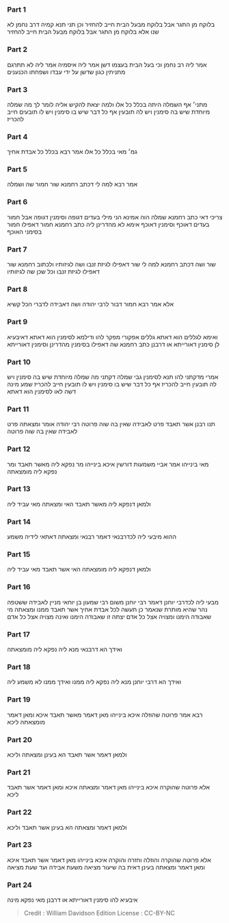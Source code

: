 
### Part 1
בלוקח מן התגר אבל בלוקח מבעל הבית חייב להחזיר וכן תני תנא קמיה דרב נחמן לא שנו אלא בלוקח מן התגר אבל בלוקח מבעל הבית חייב להחזיר

### Part 2
אמר ליה רב נחמן וכי בעל הבית בעצמו דשן אמר ליה איסמיה אמר ליה לא תתרגם מתניתין כגון שדשן על ידי עבדו ושפחתו הכנענים

### Part 3
מתני׳ אף השמלה היתה בכלל כל אלו ולמה יצאת להקיש אליה לומר לך מה שמלה מיוחדת שיש בה סימנין ויש לה תובעין אף כל דבר שיש בו סימנין ויש לו תובעים חייב להכריז

### Part 4
גמ׳ מאי בכלל כל אלו אמר רבא בכלל כל אבדת אחיך

### Part 5
אמר רבא למה לי דכתב רחמנא שור חמור שה ושמלה

### Part 6
צריכי דאי כתב רחמנא שמלה הוה אמינא הני מילי בעדים דגופה וסימנין דגופה אבל חמור בעדים דאוכף וסימנין דאוכף אימא לא מהדרינן ליה כתב רחמנא חמור דאפילו חמור בסימני האוכף

### Part 7
שור ושה דכתב רחמנא למה לי שור דאפילו לגיזת זנבו ושה לגיזותיו ולכתוב רחמנא שור דאפילו לגיזת זנבו וכל שכן שה לגיזותיו

### Part 8
אלא אמר רבא חמור דבור לרבי יהודה ושה דאבידה לדברי הכל קשיא

### Part 9
ואימא לגללים הוא דאתא גללים אפקורי מפקר להו ודילמא לסימנין הוא דאתא דאיבעיא לן סימנין דאורייתא או דרבנן כתב רחמנא שה דאפילו בסימנין מהדרינן וסימנין דאורייתא

### Part 10
אמרי מדקתני להו תנא לסימנין גבי שמלה דקתני מה שמלה מיוחדת שיש בה סימנין ויש לה תובעין חייב להכריז אף כל דבר שיש בו סימנין ויש לו תובעין חייב להכריז שמע מינה דשה לאו לסימנין הוא דאתא

### Part 11
תנו רבנן אשר תאבד פרט לאבידה שאין בה שוה פרוטה רבי יהודה אומר ומצאתה פרט לאבידה שאין בה שוה פרוטה

### Part 12
מאי בינייהו אמר אביי משמעות דורשין איכא בינייהו מר נפקא ליה מאשר תאבד ומר נפקא ליה מומצאתה

### Part 13
ולמאן דנפקא ליה מאשר תאבד האי ומצאתה מאי עביד ליה

### Part 14
ההוא מיבעי ליה לכדרבנאי דאמר רבנאי ומצאתה דאתאי לידיה משמע

### Part 15
ולמאן דנפקא ליה מומצאתה האי אשר תאבד מאי עביד ליה

### Part 16
מבעי ליה לכדרבי יוחנן דאמר רבי יוחנן משום רבי שמעון בן יוחאי מניין לאבידה ששטפה נהר שהיא מותרת שנאמר כן תעשה לכל אבדת אחיך אשר תאבד ממנו ומצאתה מי שאבודה הימנו ומצויה אצל כל אדם יצתה זו שאבודה הימנו ואינה מצויה אצל כל אדם

### Part 17
ואידך הא דרבנאי מנא ליה נפקא ליה מומצאתה

### Part 18
ואידך הא דרבי יוחנן מנא ליה נפקא ליה ממנו ואידך ממנו לא משמע ליה

### Part 19
רבא אמר פרוטה שהוזלה איכא בינייהו מאן דאמר מאשר תאבד איכא ומאן דאמר מומצאתה ליכא

### Part 20
ולמאן דאמר אשר תאבד הא בעינן ומצאתה וליכא

### Part 21
אלא פרוטה שהוקרה איכא בינייהו מאן דאמר ומצאתה איכא ומאן דאמר אשר תאבד ליכא

### Part 22
ולמאן דאמר ומצאתה הא בעינן אשר תאבד וליכא

### Part 23
אלא פרוטה שהוקרה והוזלה וחזרה והוקרה איכא בינייהו מאן דאמר אשר תאבד איכא ומאן דאמר ומצאתה בעינן דאית בה שיעור מציאה משעת אבידה ועד שעת מציאה

### Part 24
איבעיא להו סימנין דאורייתא או דרבנן מאי נפקא מינה

>Credit : William Davidson Edition
>License : CC-BY-NC